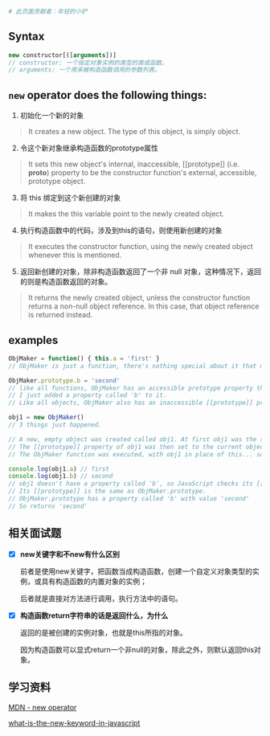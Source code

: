 ```bash
# 此页面贡献者：年轻的小铲
```
## Syntax

```javascript
new constructor[([arguments])]
// constructor: 一个指定对象实例的类型的类或函数。
// arguments: 一个用来被构造函数调用的参数列表。
```

## `new` operator does the following things:

1. 初始化一个新的对象
  > It creates a new object. The type of this object, is simply object.

2. 令这个新对象继承构造函数的prototype属性
  > It sets this new object's internal, inaccessible, [[prototype]] (i.e. __proto__) property
  > to be the constructor function's external, accessible, prototype object.

3. 将 this 绑定到这个新创建的对象
  > It makes the this variable point to the newly created object.

4. 执行构造函数中的代码，涉及到this的语句，则使用新创建的对象
  > It executes the constructor function, using the newly created object whenever this is mentioned.

5. 返回新创建的对象，除非构造函数返回了一个非 null 对象，这种情况下，返回的则是构造函数返回的对象。
  > It returns the newly created object, unless the constructor function returns a non-null object reference.
  > In this case, that object reference is returned instead.


## examples

```javascript
ObjMaker = function() { this.a = 'first' }
// ObjMaker is just a function, there's nothing special about it that makes it a constructor.

ObjMaker.prototype.b = 'second'
// like all functions, ObjMaker has an accessible prototype property that we can alter.
// I just added a property called 'b' to it.
// Like all objects, ObjMaker also has an inaccessible [[prototype]] property that we can't do anything with

obj1 = new ObjMaker()
// 3 things just happened.

// A new, empty object was created called obj1. At first obj1 was the same as {}.
// The [[prototype]] property of obj1 was then set to the current object value of the ObjMaker.prototype.
// The ObjMaker function was executed, with obj1 in place of this... so obj1.a was set to 'first'.

console.log(obj1.a) // first
console.log(obj1.b) // second
// obj1 doesn't have a property called 'b', so JavaScript checks its [[prototype]].
// Its [[prototype]] is the same as ObjMaker.prototype.
// ObjMaker.prototype has a property called 'b' with value 'second'
// So returns 'second'
```

## 相关面试题

- [x] **new关键字和不new有什么区别**

    前者是使用new关键字，把函数当成构造函数，创建一个自定义对象类型的实例，或具有构造函数的内置对象的实例；
    
    后者就是直接对方法进行调用，执行方法中的语句。

- [x] **构造函数return字符串的话是返回什么，为什么**

    返回的是被创建的实例对象，也就是this所指的对象。
    
    因为构造函数可以显式return一个非null的对象，除此之外，则默认返回this对象。

## 学习资料

[MDN - new operator](https://developer.mozilla.org/en-US/docs/Web/JavaScript/Reference/Operators/new)

[what-is-the-new-keyword-in-javascript](https://stackoverflow.com/questions/1646698/what-is-the-new-keyword-in-javascript)